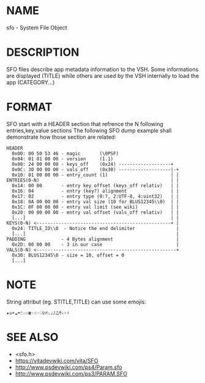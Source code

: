 # NAME

sfo - System File Object

# DESCRIPTION

SFO files describe app metadata information to the VSH.
Some informations are displayed (TITLE) while others
are used by the VSH internally to load the app (CATEGORY...)

# FORMAT

SFO start with a HEADER section that refrence the N following entries,key,value sections
The following SFO dump example shall demonstrate how those section are related:

    HEADER
      0x00: 00 50 53 46 - magic       (\0PSF)
      0x04: 01 01 00 00 - version     (1.1)
      0x08: 24 00 00 00 - keys_off    (0x24) -------------------+
      0x0C: 30 00 00 00 - vals_off    (0x30) -------------------|-+
      0x10: 01 00 00 00 - entry_count (1)                       | |
    ENTRIES(0-N)                                                | |
      0x14: 00 00       - entry key offset (keys_off relativ)   | |
      0x16: 04          - entry (key?) alignment                | |
      0x17: 02          - entry type (0:?, 2:UTF-8, 4:uint32)   | |
      0x18: 0A 00 00 00 - entry val size (10 for BLUS12345\\0)  | |
      0x1C: 0F 00 00 00 - entry val limit (see wiki)            | |
      0x20: 00 00 00 00 - entry val offset (vals_off relativ)   | |
      [...]                                                     | |
    KEYS(0-N) <-------------------------------------------------+ |
      0x24: TITLE_ID\\0  - Notice the end delimiter               |
      [...]                                                       |
    PADDING             - 4 Bytes alignment                       |
      0x2D: 00 00 00    - 3 in our case                           |
    VALS(0-N) <---------------------------------------------------+
      0x30: BLUS12345\0 - size = 10, offset = 0
      [...]

# NOTE

String attribut (eg. STITLE,TITLE) can use some emojis:

    ★☒☀☁☂☃☆☉☎☜☝☞☟♀♂♨♩♪♫♬♭♮♯

# SEE ALSO
  - <sfo.h>
  - https://vitadevwiki.com/vita/SFO
  - http://www.psdevwiki.com/ps4/Param.sfo
  - http://www.psdevwiki.com/ps3/PARAM.SFO
